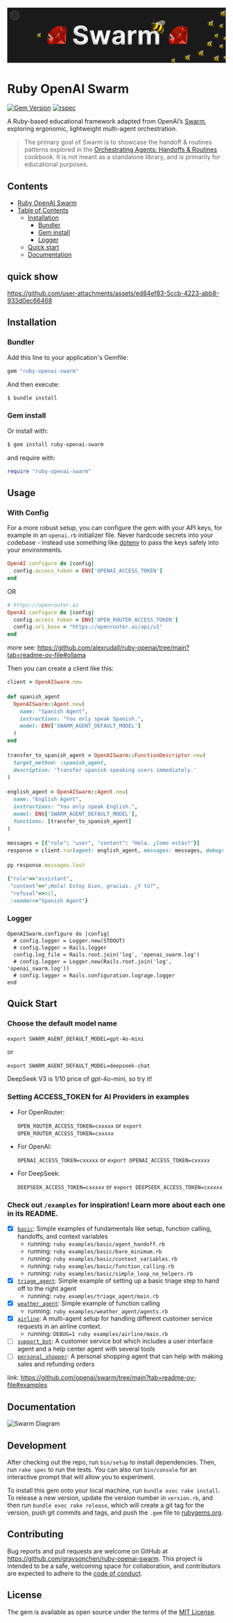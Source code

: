 ![Swarm Logo](assets/logo-swarm.png)

# Ruby OpenAI Swarm

[![Gem Version](https://img.shields.io/gem/v/ruby-openai-swarm.svg)](https://rubygems.org/gems/ruby-openai-swarm)
[![rspec](https://github.com/graysonchen/ruby-openai-swarm/actions/workflows/rspec.yml/badge.svg)](https://github.com/graysonchen/ruby-openai-swarm/actions)

A Ruby-based educational framework adapted from OpenAI’s [Swarm](https://github.com/openai/swarm), exploring ergonomic, lightweight multi-agent orchestration.

> The primary goal of Swarm is to showcase the handoff & routines patterns explored in the [Orchestrating Agents: Handoffs & Routines](https://cookbook.openai.com/examples/orchestrating_agents) cookbook. It is not meant as a standalone library, and is primarily for educational purposes.

## Contents
- [Ruby OpenAI Swarm](#ruby-openai-swarm)
- [Table of Contents](#table-of-contents)
  - [Installation](#installation)
    - [Bundler](#bundler)
    - [Gem install](#gem-install)
    - [Logger](#logger)
  - [Quick start](#quick-start)
  - [Documentation](#documentation)

## quick show
https://github.com/user-attachments/assets/ed84ef83-5ccb-4223-abb8-933d0ec66468


## Installation

### Bundler

Add this line to your application's Gemfile:

```ruby
gem "ruby-openai-swarm"
```

And then execute:

```bash
$ bundle install
```

### Gem install

Or install with:

```bash
$ gem install ruby-openai-swarm
```

and require with:

```ruby
require "ruby-openai-swarm"
```

## Usage

### With Config

For a more robust setup, you can configure the gem with your API keys, for example in an `openai.rb` initializer file. Never hardcode secrets into your codebase - instead use something like [dotenv](https://github.com/motdotla/dotenv) to pass the keys safely into your environments.

```ruby
OpenAI.configure do |config|
  config.access_token = ENV['OPENAI_ACCESS_TOKEN']
end
```

OR

```ruby
# https://openrouter.ai
OpenAI.configure do |config|
  config.access_token = ENV['OPEN_ROUTER_ACCESS_TOKEN']
  config.uri_base = "https://openrouter.ai/api/v1"
end
```

more see: https://github.com/alexrudall/ruby-openai/tree/main?tab=readme-ov-file#ollama

Then you can create a client like this:

```ruby
client = OpenAISwarm.new

def spanish_agent
  OpenAISwarm::Agent.new(
    name: "Spanish Agent",
    instructions: "You only speak Spanish.",
    model: ENV['SWARM_AGENT_DEFAULT_MODEL']
  )
end

transfer_to_spanish_agent = OpenAISwarm::FunctionDescriptor.new(
  target_method: :spanish_agent,
  description: 'Transfer spanish speaking users immediately.'
)

english_agent = OpenAISwarm::Agent.new(
  name: "English Agent",
  instructions: "You only speak English.",
  model: ENV['SWARM_AGENT_DEFAULT_MODEL'],
  functions: [transfer_to_spanish_agent]
)

messages = [{"role": "user", "content": "Hola. ¿Como estás?"}]
response = client.run(agent: english_agent, messages: messages, debug: true)

pp response.messages.last
```

```ruby
{"role"=>"assistant",
 "content"=>"¡Hola! Estoy bien, gracias. ¿Y tú?",
 "refusal"=>nil,
 :sender=>"Spanish Agent"}
```

### Logger

```
OpenAISwarm.configure do |config|
  # config.logger = Logger.new(STDOUT)
  # config.logger = Rails.logger
  config.log_file = Rails.root.join('log', 'openai_swarm.log')
  # config.logger = Logger.new(Rails.root.join('log', 'openai_swarm.log'))
  # config.logger = Rails.configuration.lograge.logger
end
```

## Quick Start

### Choose the default model name

`export SWARM_AGENT_DEFAULT_MODEL=gpt-4o-mini`

or

`export SWARM_AGENT_DEFAULT_MODEL=deepseek-chat`

DeepSeek V3 is 1/10 price of gpt-4o-mini, so try it!


### Setting ACCESS_TOKEN for AI Providers in examples

- For OpenRouter:

  `OPEN_ROUTER_ACCESS_TOKEN=cxxxxx` or `export OPEN_ROUTER_ACCESS_TOKEN=cxxxxx`

- For OpenAI:

  `OPENAI_ACCESS_TOKEN=cxxxxx` or `export OPENAI_ACCESS_TOKEN=cxxxxx`

- For DeepSeek:

  `DEEPSEEK_ACCESS_TOKEN=cxxxxx` or `export DEEPSEEK_ACCESS_TOKEN=cxxxxx`

### Check out `/examples` for inspiration! Learn more about each one in its README.

- [X] [`basic`](examples/basic): Simple examples of fundamentals like setup, function calling, handoffs, and context variables
  - running: `ruby examples/basic/agent_handoff.rb`
  - running: `ruby examples/basic/bare_minimum.rb`
  - running: `ruby examples/basic/context_variables.rb`
  - running: `ruby examples/basic/function_calling.rb`
  - running: `ruby examples/basic/simple_loop_no_helpers.rb`
- [X] [`triage_agent`](examples/triage_agent): Simple example of setting up a basic triage step to hand off to the right agent
  - running: `ruby examples/triage_agent/main.rb`
- [X] [`weather_agent`](examples/weather_agent): Simple example of function calling
  - running: `ruby examples/weather_agent/agents.rb`
- [X] [`airline`](examples/airline): A multi-agent setup for handling different customer service requests in an airline context.
  - running: `DEBUG=1 ruby examples/airline/main.rb`
- [ ] [`support_bot`](examples/support_bot): A customer service bot which includes a user interface agent and a help center agent with several tools
- [ ] [`personal_shopper`](examples/personal_shopper): A personal shopping agent that can help with making sales and refunding orders

link: https://github.com/openai/swarm/tree/main?tab=readme-ov-file#examples

## Documentation
![Swarm Diagram](https://raw.githubusercontent.com/openai/swarm/refs/heads/main/assets/swarm_diagram.png)


## Development

After checking out the repo, run `bin/setup` to install dependencies. Then, run `rake spec` to run the tests. You can also run `bin/console` for an interactive prompt that will allow you to experiment.

To install this gem onto your local machine, run `bundle exec rake install`. To release a new version, update the version number in `version.rb`, and then run `bundle exec rake release`, which will create a git tag for the version, push git commits and tags, and push the `.gem` file to [rubygems.org](https://rubygems.org).

## Contributing

Bug reports and pull requests are welcome on GitHub at https://github.com/graysonchen/ruby-openai-swarm. This project is intended to be a safe, welcoming space for collaboration, and contributors are expected to adhere to the [code of conduct](https://github.com/graysonchen/ruby-openai-swarm/blob/main/CODE_OF_CONDUCT.md).

## License

The gem is available as open source under the terms of the [MIT License](https://opensource.org/licenses/MIT).
